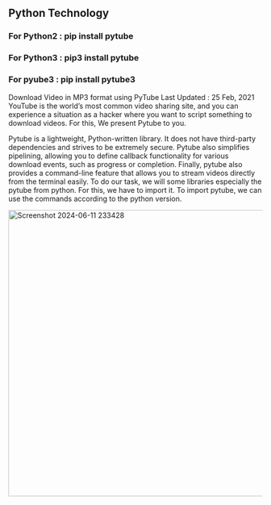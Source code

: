 <h2>Python Technology</h2>
<div>  
  <h3>For Python2 : pip install pytube</h3>
  <h3>For Python3 : pip3 install pytube</h3>
  <h3>For pyube3 : pip install pytube3</h3>
</div>

<p>
Download Video in MP3 format using PyTube
Last Updated : 25 Feb, 2021
YouTube is the world’s most common video sharing site, and you can experience a situation as a hacker where you want to script something to download videos. For this, We present Pytube to you.

Pytube is a lightweight, Python-written library. It does not have third-party dependencies and strives to be extremely secure.
Pytube also simplifies pipelining, allowing you to define callback functionality for various download events, such as progress or completion.
Finally, pytube also provides a command-line feature that allows you to stream videos directly from the terminal easily.
To do our task, we will some libraries especially the pytube from python. For this, we have to import it. To import pytube, we can use the commands according to the python version.
</p>
<img width="568" alt="Screenshot 2024-06-11 233428" src="https://github.com/noodkhan/MusicMP3/assets/92358053/099c09cb-40be-4c06-9290-85078796277a">

